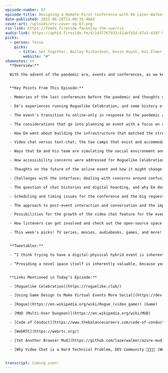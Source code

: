 ```yaml
---
episode-number: 67
episode-title: Designing a Remote-First Conference with Em Lazer-Walker
date-published: 2021-06-28T11:00:35.468Z
cover-art: /uploads/etv-cover-ep-67.png
rss-link: https://feeds.fireside.fm/enjoy-the-vue/rss
audio-link: https://aphid.fireside.fm/d/1437767933/41abfd1d-87a1-43d7-94d9-7fda3a5120e1/3c749fbe-dcae-4c36-8bc3-cd3eb58a91a9.mp3
picks:
  - person: Tessa
    picks:
      - title: Get Together, Bailey Richardson, Kevin Huynh, Kai Elmer Sotto
        website: "#"
shownotes: >+
  **Overview:**

  With the advent of the pandemic era, events and conferences, as we knew them, that sustained tech and gaming communities in such a large way have all but disappeared. We have seen many organizations turn to online and virtual versions of the gatherings which have helped fill the gap to an extent, while also presenting a new array of challenges and shortcomings for organizers and attendees alike. Joining us on the show today is Em Lazer-Walker, Senior Cloud Advocate at Microsoft and one of the minds behind the amazing Roguelike Celebration. The event, which has consciously tried to avoid the usual connotations of a conference, hence the use of the term 'celebration', made the switch to a virtual experience in response to the new normal and we get to hear from Em about how they approached this tricky feat and the priorities which remained in sight for Em and the team. Ultimately, the goal was to create a fun world that people would get excited about, and we get to delve into the many practical layers of this mission. Em talks about accessibility, the chat platform, social cues, and a whole range of subtle features that might not immediately come to mind! We also discuss what the event might look like post-pandemic and how listeners can get involved and take some inspiration from the open-source nature of the platform. Tune in to hear all this and much more!


  **Key Points From This Episode:**

  - Memories of the last conferences before the pandemic and thoughts on virtual events. 

  - Em's experiences running Roguelike Celebration, and some history of the related games and community. 

  - The event's transition to online-only in response to the pandemic and how they weathered the storm. 

  - The considerations that go into planning an event with a focus on community and meaningful conversations. 

  - How Em went about building the infrastructure that matched the strengths of online games.

  - Video chat versus text-chat; the two camps that exist and accommodating both groups.

  - Ways that Em and his team are simulating the social environment and cues of in-person gatherings. 

  - How accessibility concerns were addressed for Roguelike Celebration; text, color, chat, and more! 

  - Thoughts on the future of the online event and how it might change and grow. 

  - Challenges with the interface; dealing with concerns around confusion and similarities to other platforms.

  - The question of chat histories and digital hoarding, and why Em decided against newer chat trends.  

  - Scheduling and timing issues for the conference and the big request for more free time from attendees.

  - The approach to post-event interaction and conversation and the impromptu way things played out.  

  - Possibilities for the growth of the video chat feature for the event in the future.

  - How listeners can get involved and check out the open-source space.

  - This week's picks! TV series, movies, audiobooks, games, and more!


  **Tweetables:**

  - “I think trying to have a digital-physical hybrid event is inherently a flawed strategy. I don't think it is possible to do it in a way that the people who are attending one of the two events don't feel like they are getting the sub-par experience.” — @lazerwalker [0:26:22]

  - “Providing a novel space itself is inherently valuable, because you are giving people the chance to escape and this feels like something new in a way that a physical event space feels like something new.” — @lazerwalker [0:27:31]


  **Links Mentioned in Today’s Episode:**

  - [Roguelike Celebration](https://roguelike.club/)

  - [Using Game Design to Make Virtual Events More Social](https://dev.to/lazerwalker/using-game-design-to-make-virtual-events-more-social-24o), Em Lazer-Walker

  - [Rogue](https://en.wikipedia.org/wiki/Rogue_(video_game)) (Game)

  - [MUD (Multi-User Dungeon)](https://en.wikipedia.org/wiki/MUD)

  - [Code of Conduct](https://www.thebalancecareers.com/code-of-conduct-1918088)

  - [WebRTC](https://webrtc.org/)

  - [Yet Another Browser Mud](https://github.com/lazerwalker/azure-mud) (Em’s OSS space)

  - [Why Video Chat is a Hard Technical Problem, DEV Community 👩‍💻👨‍💻 (WebRTC article)](https://dev.to/lazerwalker/why-video-chat-is-a-hard-technical-problem-43gj)


transcript: Coming soon!
---
```

